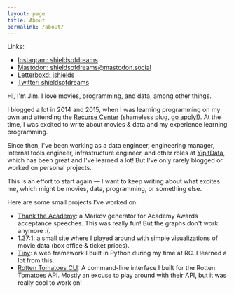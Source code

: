 ```yaml
---
layout: page
title: About
permalink: /about/
---
```


Links:
* [Instagram: shieldsofdreams](https://www.instagram.com/shieldsofdreams/)	
* [Mastodon: shieldsofdreams@mastodon.social](https://mastodon.social/@shieldsofdreams)
* [Letterboxd: jshields](https://letterboxd.com/jshields/)
* [Twitter: shieldsofdreams](https://twitter.com/shieldsofdreams)

Hi, I'm Jim. I love movies, programming, and data, among other things.

I blogged a lot in 2014 and 2015, when I was learning programming on my own and attending the [Recurse Center](https://www.recurse.com/) (shameless plug, [go apply!](https://www.recurse.com/apply)). At the time, I was excited to write about movies & data and my experience learning programming.

Since then, I've been working as a data engineer, engineering manager, internal tools engineer, infrastructure engineer, and other roles at [YipitData](http://yipitdata.com), which has been great and I've learned a lot! But I've only rarely blogged or worked on personal projects.

This is an effort to start again — I want to keep writing about what excites me, which might be movies, data, programming, or something else.

Here are some small projects I've worked on:
* [Thank the Academy](https://thanktheacademy.herokuapp.com/): a Markov generator for Academy Awards acceptance speeches. This was really fun! But the graphs don't work anymore :(.
* [1.37:1](https://onethirtyseven.herokuapp.com/interactive/): a small site where I played around with simple visualizations of movie data (box office & ticket prices).
* [Tiny](https://github.com/jimjshields/tiny): a web framework I built in Python during my time at RC. I learned a lot from this.
* [Rotten Tomatoes CLI](https://github.com/jimjshields/rotten_tomatoes_CLI): A command-line interface I built for the Rotten Tomatoes API. Mostly an excuse to play around with their API, but it was really cool to work on!

[jekyll-organization]: https://github.com/jekyll
